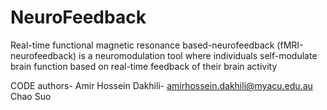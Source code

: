 # NeuroFeedback
Real-time functional magnetic resonance based-neurofeedback (fMRI-neurofeedback) is a neuromodulation tool where individuals self-modulate brain function based on real-time feedback of their brain activity

CODE authors- Amir Hossein Dakhili- amirhossein.dakhili@myacu.edu.au
Chao Suo
